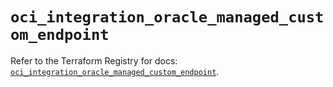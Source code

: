 # `oci_integration_oracle_managed_custom_endpoint`

Refer to the Terraform Registry for docs: [`oci_integration_oracle_managed_custom_endpoint`](https://registry.terraform.io/providers/oracle/oci/6.18.0/docs/resources/integration_oracle_managed_custom_endpoint).

